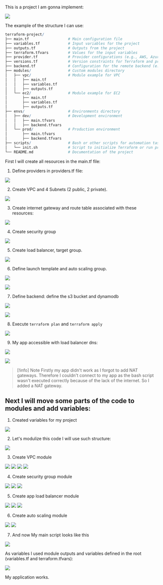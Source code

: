 
This is a project I am gonna implement:

![](https://github.com/Briez-b/DevOpsNotes/blob/main/Attachments/Pasted%20image%2020241029183637.png)

The example of the structure I can use:

``` r
terraform-project/
├── main.tf                  # Main configuration file
├── variables.tf             # Input variables for the project
├── outputs.tf               # Outputs from the project
├── terraform.tfvars         # Values for the input variables
├── provider.tf              # Provider configurations (e.g., AWS, Azure, etc.)
├── versions.tf              # Version constraints for Terraform and providers
├── backend.tf               # Configuration for the remote backend (e.g., S3, GCS)
├── modules/                 # Custom modules directory
│   ├── vpc/                 # Module example for VPC
│   │   ├── main.tf
│   │   ├── variables.tf
│   │   ├── outputs.tf
│   └── ec2/                 # Module example for EC2
│       ├── main.tf
│       ├── variables.tf
│       ├── outputs.tf
├── envs/                    # Environments directory
│   ├── dev/                 # Development environment
│   │   ├── main.tfvars
│   │   ├── backend.tfvars
│   └── prod/                # Production environment
│       ├── main.tfvars
│       ├── backend.tfvars
├── scripts/                 # Bash or other scripts for automation tasks
│   └── init.sh              # Script to initialize Terraform or run pre-tasks
└── README.md                # Documentation of the project

```

First I will create all resources in the main.tf file:

1) Define providers in providers.tf file:

![](https://github.com/Briez-b/DevOpsNotes/blob/main/Attachments/Pasted%20image%2020241030173927.png)

2) Create VPC and 4 Subnets (2 public, 2 private).

![](https://github.com/Briez-b/DevOpsNotes/blob/main/Attachments/Pasted%20image%2020241030174043.png)

3) Create internet gateway and route table associated with these resources:

![](https://github.com/Briez-b/DevOpsNotes/blob/main/Attachments/Pasted%20image%2020241030174213.png)

4) Create security group

![](https://github.com/Briez-b/DevOpsNotes/blob/main/Attachments/Pasted%20image%2020241029230512.png)


5) Create load balancer, target group. 

![](https://github.com/Briez-b/DevOpsNotes/blob/main/Attachments/Pasted%20image%2020241030174304.png)

6) Define launch template and auto scaling group.

![](https://github.com/Briez-b/DevOpsNotes/blob/main/Attachments/Pasted%20image%2020241030174339.png)

![](https://github.com/Briez-b/DevOpsNotes/blob/main/Attachments/Pasted%20image%2020241030174404.png)


7) Define backend: define the s3 bucket and dynamodb

![](https://github.com/Briez-b/DevOpsNotes/blob/main/Attachments/Pasted%20image%2020241030110109.png)

![](https://github.com/Briez-b/DevOpsNotes/blob/main/Attachments/Pasted%20image%2020241030110129.png)

8) Execute `terraform plan` and `terraform apply`

![](https://github.com/Briez-b/DevOpsNotes/blob/main/Attachments/Pasted%20image%2020241030111025.png)

9) My app accessible with load balancer dns:

![](https://github.com/Briez-b/DevOpsNotes/blob/main/Attachments/Pasted%20image%2020241030173151.png)

![](https://github.com/Briez-b/DevOpsNotes/blob/main/Attachments/Pasted%20image%2020241030173325.png)

>[!info] Note
>Firstly my app didn't work as I forgot to add NAT gateways. Therefore I couldn't connect to my app as the bash script wasn't executed correctly because of the lack of the internet.
>So I added a NAT gateway.
## Next I will move some parts of the code to modules and add variables:

1) Created variables for my project

![](https://github.com/Briez-b/DevOpsNotes/blob/main/Attachments/Pasted%20image%2020241101170011.png)

2) Let's modulize this code
I will use such structure:

![](https://github.com/Briez-b/DevOpsNotes/blob/main/Attachments/Pasted%20image%2020241101173924.png)

3) Create VPC module

![](https://github.com/Briez-b/DevOpsNotes/blob/main/Attachments/Pasted%20image%2020241101195250.png)
![](https://github.com/Briez-b/DevOpsNotes/blob/main/Attachments/Pasted%20image%2020241101195305.png)
![](https://github.com/Briez-b/DevOpsNotes/blob/main/Attachments/Pasted%20image%2020241101195318.png)
![](https://github.com/Briez-b/DevOpsNotes/blob/main/Attachments/Pasted%20image%2020241101195331.png)


4) Create security group module

![](https://github.com/Briez-b/DevOpsNotes/blob/main/Attachments/Pasted%20image%2020241101195424.png)
![](https://github.com/Briez-b/DevOpsNotes/blob/main/Attachments/Pasted%20image%2020241101195450.png)
![](https://github.com/Briez-b/DevOpsNotes/blob/main/Attachments/Pasted%20image%2020241101195504.png)


5) Create app load balancer module

![](https://github.com/Briez-b/DevOpsNotes/blob/main/Attachments/Pasted%20image%2020241101195708.png)
![](https://github.com/Briez-b/DevOpsNotes/blob/main/Attachments/Pasted%20image%2020241101195719.png)
![](https://github.com/Briez-b/DevOpsNotes/blob/main/Attachments/Pasted%20image%2020241101195733.png)

6) Create auto scaling module

![](https://github.com/Briez-b/DevOpsNotes/blob/main/Attachments/Pasted%20image%2020241101195825.png)
![](https://github.com/Briez-b/DevOpsNotes/blob/main/Attachments/Pasted%20image%2020241101195846.png)

7) And now My main script looks like this

![](https://github.com/Briez-b/DevOpsNotes/blob/main/Attachments/Pasted%20image%2020241101195918.png)

As variables I used module outputs and variables defined in the root (variables.tf and terraform.tfvars):

![](https://github.com/Briez-b/DevOpsNotes/blob/main/Attachments/Pasted%20image%2020241101200023.png)

My application works.
